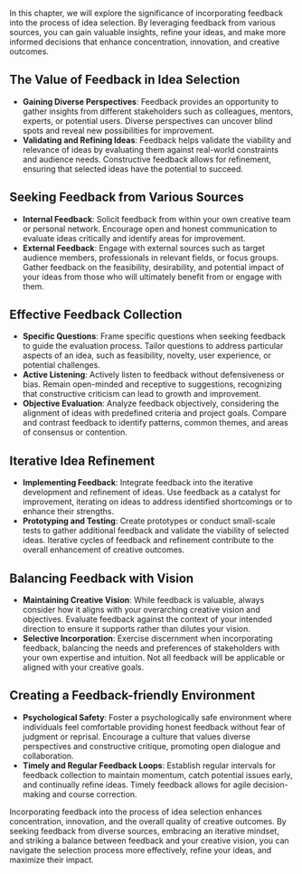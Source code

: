
In this chapter, we will explore the significance of incorporating feedback into the process of idea selection. By leveraging feedback from various sources, you can gain valuable insights, refine your ideas, and make more informed decisions that enhance concentration, innovation, and creative outcomes.

The Value of Feedback in Idea Selection
---------------------------------------

* **Gaining Diverse Perspectives**: Feedback provides an opportunity to gather insights from different stakeholders such as colleagues, mentors, experts, or potential users. Diverse perspectives can uncover blind spots and reveal new possibilities for improvement.
* **Validating and Refining Ideas**: Feedback helps validate the viability and relevance of ideas by evaluating them against real-world constraints and audience needs. Constructive feedback allows for refinement, ensuring that selected ideas have the potential to succeed.

Seeking Feedback from Various Sources
-------------------------------------

* **Internal Feedback**: Solicit feedback from within your own creative team or personal network. Encourage open and honest communication to evaluate ideas critically and identify areas for improvement.
* **External Feedback**: Engage with external sources such as target audience members, professionals in relevant fields, or focus groups. Gather feedback on the feasibility, desirability, and potential impact of your ideas from those who will ultimately benefit from or engage with them.

Effective Feedback Collection
-----------------------------

* **Specific Questions**: Frame specific questions when seeking feedback to guide the evaluation process. Tailor questions to address particular aspects of an idea, such as feasibility, novelty, user experience, or potential challenges.
* **Active Listening**: Actively listen to feedback without defensiveness or bias. Remain open-minded and receptive to suggestions, recognizing that constructive criticism can lead to growth and improvement.
* **Objective Evaluation**: Analyze feedback objectively, considering the alignment of ideas with predefined criteria and project goals. Compare and contrast feedback to identify patterns, common themes, and areas of consensus or contention.

Iterative Idea Refinement
-------------------------

* **Implementing Feedback**: Integrate feedback into the iterative development and refinement of ideas. Use feedback as a catalyst for improvement, iterating on ideas to address identified shortcomings or to enhance their strengths.
* **Prototyping and Testing**: Create prototypes or conduct small-scale tests to gather additional feedback and validate the viability of selected ideas. Iterative cycles of feedback and refinement contribute to the overall enhancement of creative outcomes.

Balancing Feedback with Vision
------------------------------

* **Maintaining Creative Vision**: While feedback is valuable, always consider how it aligns with your overarching creative vision and objectives. Evaluate feedback against the context of your intended direction to ensure it supports rather than dilutes your vision.
* **Selective Incorporation**: Exercise discernment when incorporating feedback, balancing the needs and preferences of stakeholders with your own expertise and intuition. Not all feedback will be applicable or aligned with your creative goals.

Creating a Feedback-friendly Environment
----------------------------------------

* **Psychological Safety**: Foster a psychologically safe environment where individuals feel comfortable providing honest feedback without fear of judgment or reprisal. Encourage a culture that values diverse perspectives and constructive critique, promoting open dialogue and collaboration.
* **Timely and Regular Feedback Loops**: Establish regular intervals for feedback collection to maintain momentum, catch potential issues early, and continually refine ideas. Timely feedback allows for agile decision-making and course correction.

Incorporating feedback into the process of idea selection enhances concentration, innovation, and the overall quality of creative outcomes. By seeking feedback from diverse sources, embracing an iterative mindset, and striking a balance between feedback and your creative vision, you can navigate the selection process more effectively, refine your ideas, and maximize their impact.

